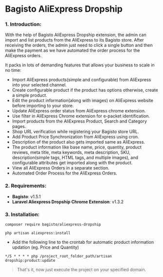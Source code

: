 # Bagisto AliExpress Dropship

### 1. Introduction:

With the help of Bagisto AliExpress Dropship extension, the admin can import and list products from the AliExpress to its Bagisto store. After receiving the orders, the admin just need to click a single button and then make the payment as we have automated the order process for the AliExpress orders.

It packs in lots of demanding features that allows your business to scale in no time:

* Import AliExpress products(simple and configurable) from AliExpress into your selected channel.
* Create configurable product if the product has options otherwise, create a simple product.
* Edit the product information(along with images) on AliExpress website before importing to your store.
* Update AliExpress order status from AliExpress chrome extension.
* Use filter in AliExpress Chrome extension for e-packet identification.
* Import products from the AliExpress Product, Search and Category pages.
* Shop URL verification while registering your Bagisto store URL.
* Add Product Price Synchronization from AliExpress using cron.
* Description of the product also gets imported same as AliExpress.
* The product information like base name, price, quantity, product reviews, meta title, meta keywords, meta description, SKU, description(simple tags, HTML tags, and multiple images), and configurable attributes get imported along with the product.
* View all AliExpress Orders in a separate section.
* Automated Order Process for the AliExpress Orders.


### 2. Requirements:

* **Bagisto**: v1.5.1
* **Laravel Aliexpress Dropship Chrome Extension**: v1.3.2

### 3. Installation:

~~~
composer require bagisto/aliexpress-dropship
~~~

~~~
php artisan aliexpress:install
~~~

* Add the following line to the crontab for automatic product information updation (eg. Price and Quantity)

~~~
*/5 * * * * php /project_root_folder_path/artisan dropship:product:update
~~~

> That's it, now just execute the project on your specified domain.

